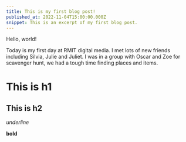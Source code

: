 ```yaml
---
title: This is my first blog post!
published_at: 2022-11-04T15:00:00.000Z
snippet: This is an excerpt of my first blog post.
---
```


Hello, world!

Today is my first day at RMIT digital media. I met lots of new friends including Silvia, Julie and Juliet. I was in a group with Oscar and Zoe for scavenger hunt, we had a tough time finding places and items.

# This is h1

## This is h2

_underline_

**bold**


